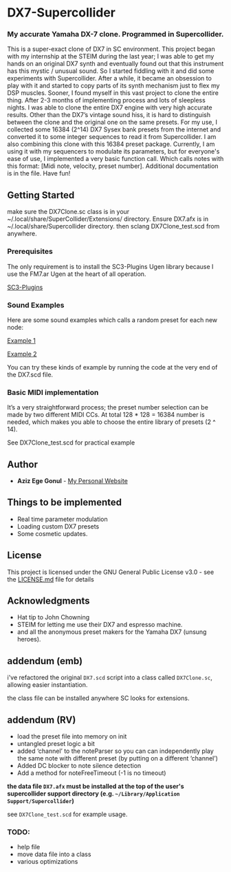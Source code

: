 # DX7-Supercollider
### My accurate Yamaha DX-7 clone. Programmed in Supercollider.

This is a super-exact clone of DX7 in SC environment. This project began with my internship at the STEIM during the last year; I was able to get my hands on an original DX7 synth and eventually found out that this instrument has this mystic / unusual sound. So I started fiddling with it and did some experiments with Supercollider. After a while, it became an obsession to play with it and started to copy parts of its synth mechanism just to flex my DSP muscles. Sooner, I found myself in this vast project to clone the entire thing. After 2-3 months of implementing process and lots of sleepless nights. I was able to clone the entire DX7 engine with very high accurate results. Other than the DX7’s vintage sound hiss, it is hard to distinguish between the clone and the original one on the same presets. For my use, I collected some 16384 (2^14) DX7 Sysex bank presets from the internet and converted it to some integer sequences to read it from Supercollider. I am also combining this clone with this 16384 preset package. Currently, I am using it with my sequencers to modulate its parameters, but for everyone's ease of use, I implemented a very basic function call. Which calls notes with this format: [Midi note, velocity, preset number]. Additional documentation is in the file. Have fun!

## Getting Started

make sure the DX7Clone.sc class is in your ~/.local/share/SuperCollider/Extensions/ directory.  Ensure DX7.afx is in ~/.local/share/Supercollider directory. then sclang DX7Clone_test.scd from anywhere.

### Prerequisites

The only requirement is to install the SC3-Plugins Ugen library because I use the FM7.ar Ugen at the heart of all operation.

[SC3-Plugins](https://github.com/supercollider/sc3-plugins)

### Sound Examples

Here are some sound examples which calls a random preset for each new node:

[Example 1](https://soundcloud.com/ewbta/dx-7-sc-clone-demo-2)

[Example 2](https://soundcloud.com/ewbta/dx7-clone-sounds)

You can try these kinds of example by running the code at the very end of the DX7.scd file.


### Basic MIDI implementation

It’s a very straightforward process; the preset number selection can be made by two different MIDI CCs. At total 128 * 128 = 16384 number is needed, which makes you able to choose the entire library of presets (2 ^ 14).

See DX7Clone_test.scd for practical example

## Author

* **Aziz Ege Gonul** - [My Personal Website](http://www.egegonul.com)

## Things to be implemented

* Real time parameter modulation
* Loading custom DX7 presets
* Some cosmetic updates.

## License

This project is licensed under the GNU General Public License v3.0 - see the [LICENSE.md](LICENSE.md) file for details


## Acknowledgments

* Hat tip to John Chowning
* STEIM for letting me use their DX7 and espresso machine.
* and all the anonymous preset makers for the Yamaha DX7 (unsung heroes).
## addendum (emb)

i've refactored the original `DX7.scd` script into a class called `DX7Clone.sc`, allowing easier instantiation.

the class file can be installed anywhere SC looks for extensions.

## addendum (RV)

- load the preset file into memory on init
- untangled preset logic a bit
- added ‘channel’ to the noteParser so you can can independently play the same note with different preset (by putting on a different ‘channel’)
- Added DC blocker to note silence detection
- Add a method for noteFreeTimeout (-1 is no timeout)

**the data file `DX7.afx` must be installed at the top of the user's supercollider support directory (e.g. `~/Library/Application Support/Supercollider`)**


see `DX7Clone_test.scd` for example usage.


### TODO:
- help file
- move data file into a class
- various optimizations
